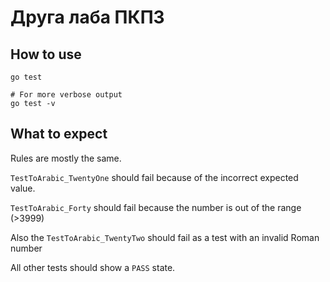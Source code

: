 # Друга лаба ПКПЗ

## How to use

```shell
go test
```

```shell
# For more verbose output
go test -v
```

## What to expect

Rules are mostly the same.

`TestToArabic_TwentyOne` should fail because of the incorrect expected value.

`TestToArabic_Forty` should fail because the number is out of the range (>3999)

Also the `TestToArabic_TwentyTwo` should fail as a test with an invalid Roman number

All other tests should show a `PASS` state.
